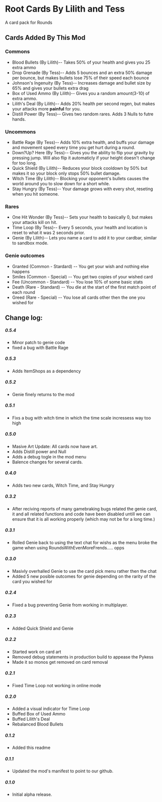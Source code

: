 # Root Cards By Lilith and Tess
A card pack for Rounds
## Cards Added By This Mod
### Commons
- Blood Bullets (By Lilith)-- Takes 50% of your health and gives you 25 extra ammo
- Drop Grenade (By Tess)-- Adds 5 bounces and an extra 50% damage per bounce, but makes bullets lose 75% of their speed each bounce
- Johnson's Ingenuity (By Tess)-- Increases damage and bullet size by 65% and gives your bullets extra drag
- Box of Used Ammo (By Lilith)-- Gives you a random amount(3-10) of extra ammo.
- Lilith's Deal (By Lilith)-- Adds 20% health per second regen, but makes your attacks more **painful** for you.
- Distill Power (By Tess)-- Gives two random rares. Adds 3 Nulls to futre hands.


### Uncommons
- Battle Rage (By Tess)-- Adds 10% extra health, and buffs your damage and movement speed every time you get hurt during a round.
- Down?Up? Here (By Tess)-- Gives you the ability to flip your gravity by pressing jump. Will also flip it automaticly if your height doesn't change for too long.
- Quick Shield (By Lilith)-- Reduces your block cooldown by 50% but makes it so your block only stops 50% bullet damage.
- Witch Time (By Lilith)-- Blocking your opponent's bullets causes the world around you to slow down for a short while.
- Stay Hungry (By Tess)-- Your damage grows with every shot, reseting when you hit someone.

### Rares
- One Hit Wonder (By Tess)-- Sets your health to basically 0, but makes your attacks kill on hit.
- Time Loop (By Tess)-- Every 5 seconds, your health and location is reset to what it was 2 seconds prior.
- Genie (By Lilith)-- Lets you name a card to add it to your cardbar, similar to sandbox mode.


### Genie outcomes
- Granted (Common - Stardard) -- You get your wish and nothing else happens
- Smiles (Common - Special) -- You get two copies of your wished card
- Fee (Uncommon - Standard) -- You lose 10% of some basic stats
- Death (Rare - Standard) -- You die at the start of the first match point of each round
- Greed (Rare - Special) -- You lose all cards other then the one you wished for


## Change log:

##### 0.5.4
- Minor patch to genie code
- fixed a bug with Battle Rage

##### 0.5.3
- Adds ItemShops as a dependency

##### 0.5.2
- Genie finely returns to the mod

##### 0.5.1
- Fixs a bug with witch time in which the time scale incressess way too high

##### 0.5.0
- Masive Art Update: All cards now have art.
- Adds Distill power and Null
- Adds a debug togle in the mod menu
- Balence changes for several cards.

##### 0.4.0
- Adds two new cards, Witch Time, and Stay Hungry

##### 0.3.2
- After reciving reports of many gamebraking bugs related the genie card, it and all related functions and code have been disabled untill we can ensure that it is all working properly (which may not be for a long time.)

##### 0.3.1
- Rolled Genie back to using the text chat for wishs as the menu broke the game when using RoundsWithEvenMoreFrends..... opps

##### 0.3.0
- Masivly overhalled Genie to use the card pick menu rather then the chat
- Added 5 new posible outcomes for genie depending on the rarity of the card you wished for

##### 0.2.4
- Fixed a bug preventing Genie from working in multiplayer.

##### 0.2.3
- Added Quick Shield and Genie

##### 0.2.2
- Started work on card art
- Removed debug statements in production build to appease the Pykess
- Made it so monos get removed on card removal

##### 0.2.1
- Fixed Time Loop not working in online mode

##### 0.2.0
- Added a visual indicator for Time Loop
- Buffed Box of Used Ammo
- Buffed Lilith's Deal
- Rebalanced Blood Bullets 

##### 0.1.2
- Added this readme

##### 0.1.1
- Updated the mod's manifest to point to our github.

##### 0.1.0
- Initial alpha release.